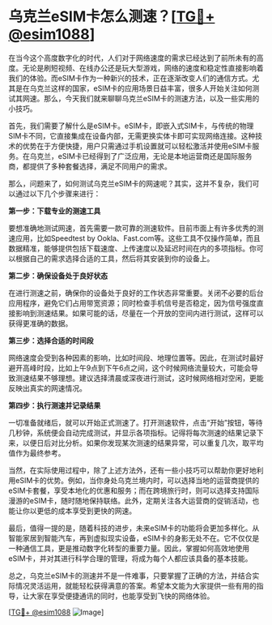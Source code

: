# 乌克兰eSIM卡怎么测速？[[TG💪+ @esim1088](https://t.me/s/esim1088)]

在当今这个高度数字化的时代，人们对于网络速度的需求已经达到了前所未有的高度。无论是刷短视频、在线办公还是玩大型游戏，网络的速度和稳定性直接影响着我们的体验。而eSIM卡作为一种新兴的技术，正在逐渐改变人们的通信方式。尤其是在乌克兰这样的国家，eSIM卡的应用场景日益丰富，很多人开始关注如何测试其网速。那么，今天我们就来聊聊乌克兰eSIM卡的测速方法，以及一些实用的小技巧。

首先，我们需要了解什么是eSIM卡。eSIM卡，即嵌入式SIM卡，与传统的物理SIM卡不同，它直接集成在设备内部，无需更换实体卡即可实现网络连接。这种技术的优势在于方便快捷，用户只需通过手机设置就可以轻松激活并使用eSIM卡服务。在乌克兰，eSIM卡已经得到了广泛应用，无论是本地运营商还是国际服务商，都提供了多种套餐选择，满足不同用户的需求。

那么，问题来了，如何测试乌克兰eSIM卡的网速呢？其实，这并不复杂，我们可以通过以下几个步骤来进行：

**第一步：下载专业的测速工具**

要想准确地测试网速，首先需要一款可靠的测速软件。目前市面上有许多优秀的测速应用，比如Speedtest by Ookla、Fast.com等。这些工具不仅操作简单，而且数据精准，能够提供包括下载速度、上传速度以及延迟时间在内的多项指标。你可以根据自己的需求选择合适的工具，然后将其安装到你的设备上。

**第二步：确保设备处于良好状态**

在进行测速之前，确保你的设备处于良好的工作状态非常重要。关闭不必要的后台应用程序，避免它们占用带宽资源；同时检查手机信号是否稳定，因为信号强度直接影响到测速结果。如果可能的话，尽量在一个开放的空间内进行测试，这样可以获得更准确的数据。

**第三步：选择合适的时间段**

网络速度会受到各种因素的影响，比如时间段、地理位置等。因此，在测试时最好避开高峰时段，比如上午9点到下午6点之间，这个时候网络流量较大，可能会导致测速结果不够理想。建议选择清晨或深夜进行测试，这时候网络相对空闲，更能反映出真实的网速情况。

**第四步：执行测速并记录结果**

一切准备就绪后，就可以开始正式测速了。打开测速软件，点击“开始”按钮，等待几秒钟，系统便会自动完成测试，并显示各项指标。记得将每次测速的结果记录下来，以便日后对比分析。如果你发现某次测速的结果异常，可以重复几次，取平均值作为最终参考。

当然，在实际使用过程中，除了上述方法外，还有一些小技巧可以帮助你更好地利用eSIM卡的优势。例如，当你身处乌克兰境内时，可以选择当地的运营商提供的eSIM卡套餐，享受本地化的优惠和服务；而在跨境旅行时，则可以选择支持国际漫游的eSIM卡，随时随地保持联络。此外，定期关注各大运营商的促销活动，也能让你以更低的成本享受到更快的网速。

最后，值得一提的是，随着科技的进步，未来eSIM卡的功能将会更加多样化。从智能家居到智能汽车，再到虚拟现实设备，eSIM卡的身影无处不在。它不仅仅是一种通信工具，更是推动数字化转型的重要力量。因此，掌握如何高效地使用eSIM卡，并对其进行科学合理的管理，将成为每个人都应该具备的基本技能。

总之，乌克兰eSIM卡的测速并不是一件难事，只要掌握了正确的方法，并结合实际情况灵活运用，就能轻松获得满意的答案。希望本文能为大家提供一些有用的指导，让大家在享受便捷通讯的同时，也能享受到飞快的网络体验。

[[TG💪+ @esim1088](https://t.me/s/esim1088) ![Image](https://i.postimg.cc/4NQfJmqS/Snipaste-2025-05-13-00-14-12.png)]